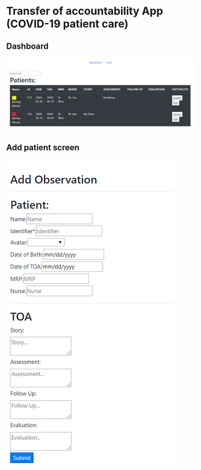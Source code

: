 # Transfer of accountability App (COVID-19 patient care)

## Dashboard
[![Dashboard](https://github.com/dermatologist/meteor-toa/blob/develop/notes/dash.png)](https://github.com/dermatologist/meteor-toa/blob/develop/notes/dash.png)

## Add patient screen
[![Add](https://github.com/dermatologist/meteor-toa/blob/develop/notes/add.png)](https://github.com/dermatologist/meteor-toa/blob/develop/notes/add.png)